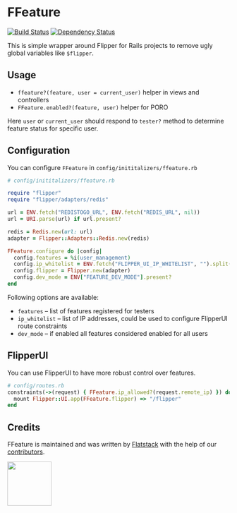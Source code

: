 # FFeature

[![Build Status](https://travis-ci.org/fs/ffeature.svg?branch=master)](https://travis-ci.org/fs/ffeature)
[![Dependency Status](https://gemnasium.com/badges/github.com/fs/ffeature.svg)](https://gemnasium.com/github.com/fs/ffeature)

This is simple wrapper around Flipper for Rails projects to remove ugly global variables like `$flipper`.

## Usage

* `ffeature?(feature, user = current_user)` helper in views and controllers
* `FFeature.enabled?(feature, user)` helper for PORO

Here `user` or `current_user` should respond to `tester?` method to determine feature status for specific user.

## Configuration

You can configure `FFeature` in `config/inititalizers/ffeature.rb`

```ruby
# config/inititalizers/ffeature.rb

require "flipper"
require "flipper/adapters/redis"

url = ENV.fetch("REDISTOGO_URL", ENV.fetch("REDIS_URL", nil))
url = URI.parse(url) if url.present?

redis = Redis.new(url: url)
adapter = Flipper::Adapters::Redis.new(redis)

FFeature.configure do |config|
  config.features = %i(user_management)
  config.ip_whitelist = ENV.fetch("FLIPPER_UI_IP_WHITELIST", "").split(",")
  config.flipper = Flipper.new(adapter)
  config.dev_mode = ENV["FEATURE_DEV_MODE"].present?
end
```

Following options are available:
* `features` – list of features registered for testers
* `ip_whitelist` – list of IP addresses, could be used to configure FlipperUI route constraints
* `dev_mode` – if enabled all features considered enabled for all users

## FlipperUI

You can use FlipperUI to have more robust control over features.

```ruby
# config/routes.rb
constraints(->(request) { FFeature.ip_allowed?(request.remote_ip) }) do
  mount Flipper::UI.app(FFeature.flipper) => "/flipper"
end
```
## Credits

FFeature is maintained and was written by [Flatstack](http://www.flatstack.com) with the help of our
[contributors](http://github.com/fs/ffeature/contributors).

[<img src="http://www.flatstack.com/logo.svg" width="100"/>](http://www.flatstack.com)
